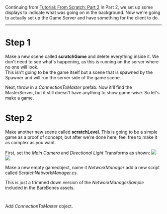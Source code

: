 Continuing from [Tutorial: From Scratch: Part 2](https://github.com/alvyxaz/barebones-masterserver/wiki/Tutorial:-From-Scratch:-Part-2)
In Part 2, we set up some displays to indicate what was going on in the background. Now we're going to actually set up the Game Server and have something for the client to do.

----

# Step 1

Make a new scene called **scratchGame** and delete everything inside it. We don't need to see what's happening, as this is running on the server where no one will look.  
This isn't going to be the game itself but a scene that is spawned by the Spawner and will run the server side of the game scene.

Next, throw in a *ConnectionToMaster* prefab. Now it'll find the MasterServer, but it still doesn't have anything to show game-wise. So let's make a game.

# Step 2

Make another new scene called **scratchLevel**. This is going to be a simple game as a proof of concept, but after we're done here, feel free to make it as complex as you want.

First, set the *Main Camera* and *Directional Light* Transforms as shown:
![](http://i.imgur.com/p5lbxvR.png)
![](http://i.imgur.com/PsPsVwu.png)

Make a new empty gameobject, name it *NetworkManager* add a new script called *ScratchNetworkManager.cs*.

This is just a trimmed down version of the *NetworkManagerSample* included in the BareBones assets.

`
`

Add *ConnectionToMaster* object.

